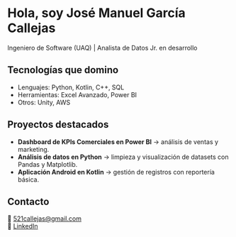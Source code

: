 # Hola, soy José Manuel García Callejas  

Ingeniero de Software (UAQ) | Analista de Datos Jr. en desarrollo  

## Tecnologías que domino
- Lenguajes: Python, Kotlin, C++, SQL  
- Herramientas: Excel Avanzado, Power BI  
- Otros: Unity, AWS  

## Proyectos destacados
- **Dashboard de KPIs Comerciales en Power BI** → análisis de ventas y marketing.  
- **Análisis de datos en Python** → limpieza y visualización de datasets con Pandas y Matplotlib.  
- **Aplicación Android en Kotlin** → gestión de registros con reportería básica.  

## Contacto
📧 521callejas@gmail.com  
🔗 [LinkedIn](linkedin.com/in/josé-manuel-callejas-722189216)
